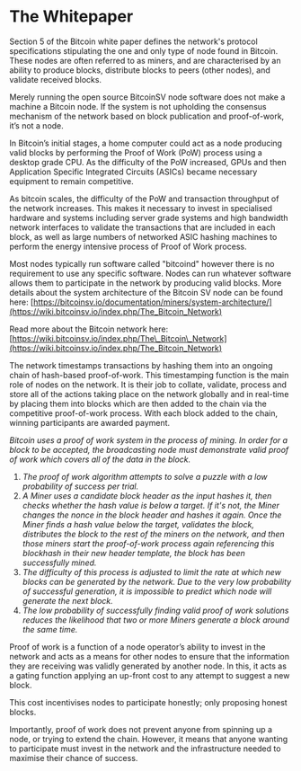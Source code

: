 # The Whitepaper

Section 5 of the Bitcoin white paper defines the network's protocol specifications stipulating the one and only type of node found in Bitcoin. These nodes are often referred to as miners, and are characterised by an ability to produce blocks, distribute blocks to peers (other nodes), and validate received blocks.

Merely running the open source BitcoinSV node software does not make a machine a Bitcoin node. If the system is not upholding the consensus mechanism of the network based on block publication and proof-of-work, it’s not a node.&#x20;

In Bitcoin’s initial stages, a home computer could act as a node producing valid blocks by performing the Proof of Work (PoW) process using a desktop grade CPU. As the difficulty of the PoW increased, GPUs and then Application Specific Integrated Circuits (ASICs) became necessary equipment to remain competitive.

As bitcoin scales, the difficulty of the PoW and transaction throughput of the network increases. This makes it necessary to invest in specialised hardware and systems including server grade systems and high bandwidth network interfaces to validate the transactions that are included in each block, as well as large numbers of networked ASIC hashing machines to perform the energy intensive process of Proof of Work process.

Most nodes typically run software called "bitcoind" however there is no requirement to use any specific software. Nodes can run whatever software allows them to participate in the network by producing valid blocks. More details about the system architecture of the Bitcoin SV node can be found here: [https://bitcoinsv.io/documentation/miners/system-architecture/](https://wiki.bitcoinsv.io/index.php/The_Bitcoin_Network)

Read more about the Bitcoin network here: [https://wiki.bitcoinsv.io/index.php/The\_Bitcoin\_Network](https://wiki.bitcoinsv.io/index.php/The_Bitcoin_Network)

The network timestamps transactions by hashing them into an ongoing chain of hash-based proof-of-work. This timestamping function is the main role of nodes on the network. It is their job to collate, validate, process and store all of the actions taking place on the network globally and in real-time by placing them into blocks which are then added to the chain via the competitive proof-of-work process. With each block added to the chain, winning participants are awarded payment.

_Bitcoin uses a proof of work system in the process of mining. In order for a block to be accepted, the broadcasting node must demonstrate valid proof of work which covers all of the data in the block._

1. _The proof of work algorithm attempts to solve a puzzle with a low probability of success per trial._
2. _A Miner uses a candidate block header as the input hashes it, then checks whether the hash value is below a target. If it's not, the Miner changes the nonce in the block header and hashes it again. Once the Miner finds a hash value below the target, validates the block, distributes the block to the rest of the miners on the network, and then those miners start the proof-of-work process again referencing this blockhash in their new header template, the block has been successfully mined._
3. _The difficulty of this process is adjusted to limit the rate at which new blocks can be generated by the network. Due to the very low probability of successful generation, it is impossible to predict which node will generate the next block._
4. _The low probability of successfully finding valid proof of work solutions reduces the likelihood that two or more Miners generate a block around the same time._

Proof of work is a function of a node operator’s ability to invest in the network and acts as a means for other nodes to ensure that the information they are receiving was validly generated by another node. In this, it acts as a gating function applying an up-front cost to any attempt to suggest a new block.

This cost incentivises nodes to participate honestly; only proposing honest blocks.

Importantly, proof of work does not prevent anyone from spinning up a node, or trying to extend the chain. However, it means that anyone wanting to participate must invest in the network and the infrastructure needed to maximise their chance of success.

